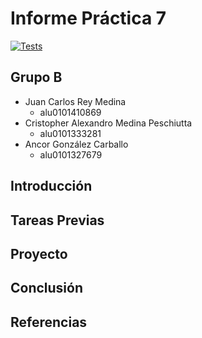 # Informe Práctica 7 
[![Tests](https://github.com/ULL-ESIT-INF-DSI-2223/ull-esit-inf-dsi-22-23-prct07-destravate-datamodel-groupb/actions/workflows/node.js.yml/badge.svg?branch=main)](https://github.com/ULL-ESIT-INF-DSI-2223/ull-esit-inf-dsi-22-23-prct07-destravate-datamodel-groupb/actions/workflows/node.js.yml)

## Grupo B
  - Juan Carlos Rey Medina
    - alu0101410869
  - Cristopher Alexandro Medina Peschiutta
    - alu0101333281
  - Ancor González Carballo
    - alu0101327679

## Introducción

## Tareas Previas

## Proyecto

## Conclusión

## Referencias

